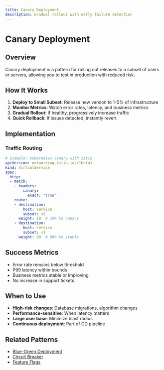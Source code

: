 ```yaml
---
title: Canary Deployment
description: Gradual rollout with early failure detection
---
```


# Canary Deployment

## Overview

Canary deployment is a pattern for rolling out releases to a subset of users or servers, allowing you to test in production with reduced risk.

## How It Works

1. **Deploy to Small Subset**: Release new version to 1-5% of infrastructure
2. **Monitor Metrics**: Watch error rates, latency, and business metrics
3. **Gradual Rollout**: If healthy, progressively increase traffic
4. **Quick Rollback**: If issues detected, instantly revert

## Implementation

### Traffic Routing
```yaml
# Example: Kubernetes canary with Istio
apiVersion: networking.istio.io/v1beta1
kind: VirtualService
spec:
  http:
  - match:
    - headers:
        canary:
          exact: "true"
    route:
    - destination:
        host: service
        subset: v2
      weight: 10  # 10% to canary
    - destination:
        host: service
        subset: v1
      weight: 90  # 90% to stable
```

## Success Metrics

- Error rate remains below threshold
- P99 latency within bounds
- Business metrics stable or improving
- No increase in support tickets

## When to Use

- **High-risk changes**: Database migrations, algorithm changes
- **Performance-sensitive**: When latency matters
- **Large user base**: Minimize blast radius
- **Continuous deployment**: Part of CD pipeline

## Related Patterns

- [Blue-Green Deployment](blue-green.md)
- [Circuit Breaker](../resilience/circuit-breaker.md)
- [Feature Flags](feature-flags.md)

